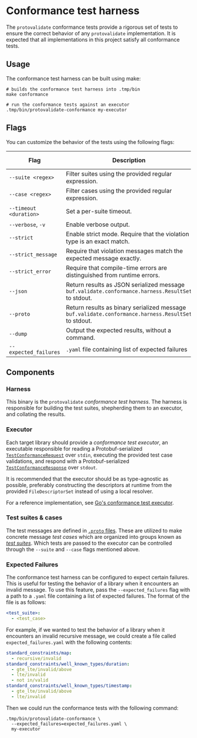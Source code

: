 # Conformance test harness

The `protovalidate` conformance tests provide a rigorous set of tests to ensure
the correct behavior of any `protovalidate` implementation. It is expected that
all implementations in this project satisfy all conformance tests.

## Usage

The conformance test harness can be built using make:

```shell
# builds the conformance test harness into .tmp/bin
make conformance

# run the conformance tests against an executor
.tmp/bin/protovalidate-conformance my-executor
```

## Flags

You can customize the behavior of the tests using the following flags:

| Flag                   | Description                                                                                         | Default Value |
|------------------------|-----------------------------------------------------------------------------------------------------|---------------|
| `--suite <regex>`      | Filter suites using the provided regular expression.                                                | None          |
| `--case <regex>`       | Filter cases using the provided regular expression.                                                 | None          |
| `--timeout <duration>` | Set a per-suite timeout.                                                                            | 5 seconds     |
| `--verbose`, `-v`      | Enable verbose output.                                                                              | `false`       |
| `--strict`             | Enable strict mode. Require that the violation type is an exact match.                              | `false`       |
| `--strict_message`     | Require that violation messages match the expected message exactly.                                 | `false`       |
| `--strict_error`       | Require that compile-time errors are distinguished from runtime errors.                             | `false`       |
| `--json`               | Return results as JSON serialized message `buf.validate.conformance.harness.ResultSet` to stdout.   | `false`       |
| `--proto`              | Return results as binary serialized message `buf.validate.conformance.harness.ResultSet` to stdout. | `false`       |
| `--dump`               | Output the expected results, without a command.                                                     | `false`       |
| `--expected_failures`  | `.yaml` file containing list of expected failures                                                   | None          |

## Components

### Harness

This binary is the `protovalidate` _conformance test harness_. The harness is
responsible for building the test suites, shepherding them to an executor, and
collating the results.

### Executor

Each target library should provide a _conformance test executor_, an executable
responsible for reading a
Protobuf-serialized [`TestConformanceRequest`][harness-proto] over
`stdin`, executing the provided test case validations, and respond with a
Protobuf-serialized [`TestConformanceResponse`][harness-proto] over `stdout`.

It is recommended that the executor should be as type-agnostic as possible,
preferably constructing the descriptors at runtime from the provided
`FileDescriptorSet` instead of using a local resolver.

For a reference implementation, see [Go's conformance test executor][pv-go].

### Test suites & cases

The test messages are defined in [`.proto` files][cases-proto]. These are
utilized to make concrete message _test cases_ which are organized into groups
known as [_test suites_][suites]. Which tests are passed to the executor can be
controlled through the `--suite` and `--case` flags mentioned above.

### Expected Failures

The conformance test harness can be configured to expect certain failures. This
is useful for testing the behavior of a library when it encounters an invalid
message. To use this feature, pass the `--expected_failures` flag with a path to
a `.yaml` file containing a list of expected failures. The format of the file is
as follows:

```yaml
<test_suite>:
  - <test_case>
```

For example, if we wanted to test the behavior of a library when it encounters
an invalid recursive message, we could create a file
called `expected_failures.yaml` with the following contents:

```yaml
standard_constraints/map:
  - recursive/invalid
standard_constraints/well_known_types/duration:
  - gte_lte/invalid/above
  - lte/invalid
  - not in/valid
standard_constraints/well_known_types/timestamp:
  - gte_lte/invalid/above
  - lte/invalid
```

Then we could run the conformance tests with the following command:

```shell
.tmp/bin/protovalidate-conformance \
  --expected_failures=expected_failures.yaml \
  my-executor
```

[harness-proto]: /proto/protovalidate-testing/buf/validate/conformance/harness/harness.proto
[cases-proto]: /proto/protovalidate-testing/buf/validate/conformance/cases
[suites]: /tools/protovalidate-conformance/internal/cases
[pv-go]: https://github.com/bufbuild/protovalidate-go/tree/main/internal/cmd/protovalidate-conformance-go

